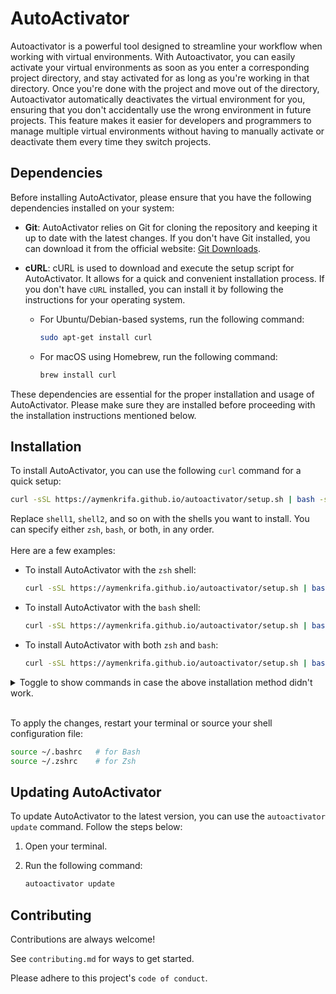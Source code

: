 
# AutoActivator

Autoactivator is a powerful tool designed to streamline your workflow when working with virtual environments. With Autoactivator, you can easily activate your virtual environments as soon as you enter a corresponding project directory, and stay activated for as long as you're working in that directory. Once you're done with the project and move out of the directory, Autoactivator automatically deactivates the virtual environment for you, ensuring that you don't accidentally use the wrong environment in future projects. This feature makes it easier for developers and programmers to manage multiple virtual environments without having to manually activate or deactivate them every time they switch projects.

## Dependencies

Before installing AutoActivator, please ensure that you have the following dependencies installed on your system:

* **Git**: AutoActivator relies on Git for cloning the repository and keeping it up to date with the latest changes. If you don't have Git installed, you can download it from the official website: [Git Downloads](https://git-scm.com/downloads).

* **cURL**: cURL is used to download and execute the setup script for AutoActivator. It allows for a quick and convenient installation process. If you don't have `cURL` installed, you can install it by following the instructions for your operating system.

  * For Ubuntu/Debian-based systems, run the following command:

      ```bash
      sudo apt-get install curl
      ```

  * For macOS using Homebrew, run the following command:

      ```bash
      brew install curl
      ```

These dependencies are essential for the proper installation and usage of AutoActivator. Please make sure they are installed before proceeding with the installation instructions mentioned below.

## Installation

To install AutoActivator, you can use the following `curl` command for a quick setup:

```bash
curl -sSL https://aymenkrifa.github.io/autoactivator/setup.sh | bash -s <shell1> <shell2> ...
```

Replace `shell1`, `shell2`, and so on with the shells you want to install. You can specify either `zsh`, `bash`, or both, in any order.
\
\
Here are a few examples:

* To install AutoActivator with the `zsh` shell:

    ```bash
    curl -sSL https://aymenkrifa.github.io/autoactivator/setup.sh | bash -s zsh
    ```

* To install AutoActivator with the `bash` shell:

    ```bash
    curl -sSL https://aymenkrifa.github.io/autoactivator/setup.sh | bash -s bash
    ```

* To install AutoActivator with both `zsh` and `bash`:

    ```bash
    curl -sSL https://aymenkrifa.github.io/autoactivator/setup.sh | bash -s zsh bash
    ```

<details>
<summary>Toggle to show commands in case the above installation method didn't work.</summary>

1. Clone the repository

    ```bash
    git clone https://github.com/aymenkrifa/autoactivator.git
    ```

2. Navigate into the cloned directory

    ```bash
    cd autoactivator
    ```

3. Run the installation script

    ```bash
    sudo chmod +x ./setup.sh
    ./setup.sh <shell1> <shell2> ...
    ```

</details>

\
To apply the changes, restart your terminal or source your shell configuration file:

```bash
source ~/.bashrc   # for Bash
source ~/.zshrc    # for Zsh
```

## Updating AutoActivator

To update AutoActivator to the latest version, you can use the `autoactivator update` command. Follow the steps below:

1. Open your terminal.

2. Run the following command:

   ```bash
   autoactivator update
   ```

## Contributing

Contributions are always welcome!

See `contributing.md` for ways to get started.

Please adhere to this project's `code of conduct`.
